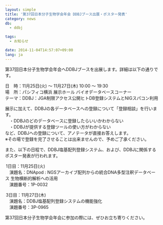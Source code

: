 ```yaml
---
layout: simple
title: '第37回日本分子生物学会年会 DDBJブース出展・ポスター発表'
category: news
db:
  - ddbj

tags:
  - お知らせ

date: 2014-11-04T14:57:07+09:00
lang: ja
---
```


<p>第37回日本分子生物学会年会へDDBJブースを出展します。詳細は以下の通りです。</p>

<p><span class="font-bold">日　時：</span>11月25日(火) ～ 11月27日(木) 10:00 ～ 19:30<br><span class="font-bold">場　所：</span>パシフィコ横浜 展示ホール バイオデータベースコーナー<br><span class="font-bold">テーマ：</span>DDBJ：JGA制限アクセス公開ヒトDB登録システムとNIGスパコン利用</p>

<p>展示に加えて、DDBJの各データベースへの登録について「登録相談」を行います。<br>　・DDBJのどのデータベースに登録したらいいかわからない<br>　・DDBJが提供する登録ツールの使い方がわからない<br>など、DDBJへの登録について、アノテータが直接お答えします。<br><span class="font-bold font-red">※</span>その場で登録を完了させることは出来ませんので、予めご了承ください。</p>

<p>また、以下の日程で、DDBJ塩基配列登録システム、および、DDBJに関係するポスター発表が行われます。</p>

<p><span class="icon_square font-bold"> 1日目：11月25日(火)</span><br>　演題名：DNApod : NGSアーカイブ配列からの統合DNA多型注釈データベース 生物横断的解析への活用<br>　演題番号：1P-0032</p>

<p><span class="icon_square font-bold"> 3日目：11月27日(木)</span><br>　演題名：DDBJ塩基配列登録システムの機能強化<br>　演題番号：3P-0965</p>

<p>第37回日本分子生物学会年会に参加の際には、ぜひお立ち寄りください。</p>

